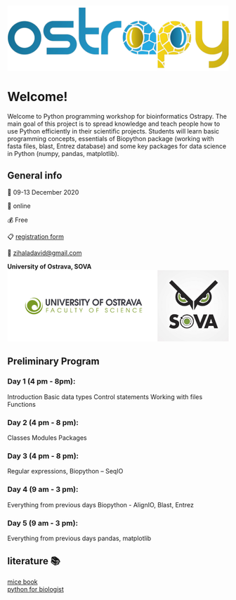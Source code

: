 <img src="logo.png" alt="drawing" width="800"/>


# Welcome!
Welcome to Python programming workshop for bioinformatics Ostrapy. The main goal of this project is to spread knowledge and teach people how to use Python efficiently in their scientific projects. Students will learn basic programming concepts, essentials of Biopython package (working with fasta files, blast, Entrez database) and some key packages for data science in Python (numpy, pandas, matplotlib).

## General info

  :date: 09-13 December 2020

 :school: online

 :moneybag: Free

 :clipboard: [registration form](https://forms.gle/t1piEpAA9b1AHtNX7)

 :e-mail: zihaladavid@gmail.com



**University of Ostrava, SOVA**
<img src="support.png" alt="drawing" width="800"/>

## Preliminary Program

### Day 1 (4 pm - 8pm):
Introduction
Basic data types
Control statements
Working with files
Functions

### Day 2 (4 pm - 8 pm):
Classes
Modules
Packages

### Day 3 (4 pm - 8 pm):
Regular expressions, Biopython – SeqIO

### Day 4 (9 am - 3 pm):
Everything from previous days
Biopython - AlignIO, Blast, Entrez

### Day 5 (9 am - 3 pm):
Everything from previous days
pandas, matplotlib

## literature :books:

[mice book](https://leanpub.com/python_101)\
[python for biologist](https://books.google.com.tr/books/about/Python_for_Biologists.html?id=vnArvvqC918C&source=kp_book_description&redir_esc=y)
